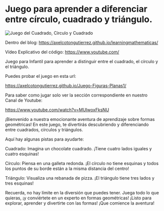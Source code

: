 # Juego para aprender a diferenciar entre círculo, cuadrado y triángulo.


![Juego del Cuadrado, Círculo y Cuadrado](https://axelcotongutierrez.github.io/learningmathematicas/assets/images//posts/0010JFormas/J01F.jpg)

Dentro del blog: https://axelcotongutierrez.github.io/learningmathematicas/

Vídeo Explicativo del código: https://www.youtube.com/

Juego para Infantil para aprender a distinguir entre el cuadrado, el círculo y el triángulo.

Puedes probar el juego en esta url:

https://axelcotongutierrez.github.io/Juego-Figuras-Planas1/

Para saber como jugar solo ver la sección correspondiente en nuestro Canal de Youtube:

https://www.youtube.com/watch?v=MUIwoxFksNU

¡Bienvenido a nuestra emocionante aventura de aprendizaje sobre formas geométricas! En este juego, te divertirás descubriendo y diferenciando entre cuadrados, círculos y triángulos.

Aquí hay algunas pistas para ayudarte:

Cuadrado: Imagina un chocolate cuadrado. ¡Tiene cuatro lados iguales y cuatro esquinas!

Círculo: Piensa en una galleta redonda. ¡El círculo no tiene esquinas y todos los puntos de su borde están a la misma distancia del centro!

Triángulo: Visualiza una rebanada de pizza. ¡El triángulo tiene tres lados y tres esquinas!

Recuerda, no hay límite en la diversión que puedes tener. Juega todo lo que quieras, ¡y conviértete en un experto en formas geométricas! ¡Listo para explorar, aprender y divertirte con las formas! ¡Que comience la aventura!

